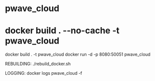 # pwave_cloud


# docker build . --no-cache -t pwave_cloud
docker build . -t pwave_cloud
docker run -d -p 8080:50051 pwave_cloud


REBUILDING:
./rebuild_docker.sh

LOGGING:
docker logs pwave_cloud -f



